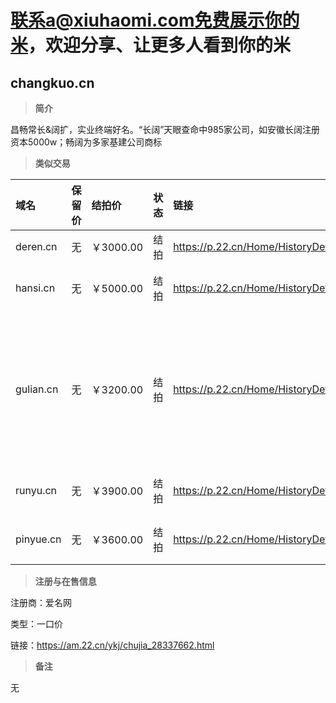

# 联系a@xiuhaomi.com免费展示你的米，欢迎分享、让更多人看到你的米



## changkuo.cn

> **简介**

昌畅常长&阔扩，实业终端好名。“长阔”天眼查命中985家公司，如安徽长阔注册资本5000w；畅阔为多家基建公司商标

> **类似交易**  

|  域名  |  保留价   | 结拍价  |  状态   | 链接 | 简介  |
| :----- | :----- | :----- | :----- | :----- | :----- |
| deren.cn | 无 | ￥3000.00 | 结拍 | https://p.22.cn/Home/HistoryDetail/425 | 德仁  终端众多 |
| hansi.cn | 无 | ￥5000.00 | 结拍 | https://p.22.cn/Home/HistoryDetail/200 | 焊丝 汉斯  寒思 汉思（精品商号米 300多家终端） |
| gulian.cn | 无 | ￥3200.00 | 结拍 | https://p.22.cn/Home/HistoryDetail/143 | 古莲，荷花别名，对应终端有古莲集团（goolun.com），古莲旅游（gulianlvyou.com），固联电子（goodlink.net.cn），谷莲服饰，谷联商务，谷链，古链，股链等等。 |
| runyu.cn | 无 | ￥3900.00 | 结拍 | https://p.22.cn/Home/HistoryDetail/139 | 润宇，润雨，润域，润玉  精品商号米，终端众多 |
| pinyue.cn | 无 | ￥3600.00 | 结拍 | https://p.22.cn/Home/HistoryDetail/136 |  品悦， 品阅  既能做美食，又能做阅读    众多终端  |
> **注册与在售信息**

注册商：爱名网

类型：一口价

链接：https://am.22.cn/ykj/chujia_28337662.html

> **备注**

无
